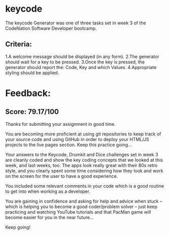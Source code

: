 # keycode

The keycode Generator was one of three tasks set in week 3 of the CodeNation Software Developer bootcamp. 

## Criteria:

1.A welcome message should be displayed (in any form). 
2.The generator should wait for a key to be pressed.
3.Once the key is pressed, the generator should report the: Code, Key and which Values.
4.Appropriate styling should be applied. 

# Feedback:     

## Score: 79.17/100

Thanks for submitting your assignment in good time.

You are becoming more proficient at using git repositories to keep track of your source code and using GitHub in order to deploy your HTML/JS projects to the live pages section. Keep this practice going…

Your answers to the Keycode, Drumkit and Dice challenges set in week 3 are cleanly coded and show the key coding concepts that we looked at this week, and last weeks, too. The apps look really great with their 80s retro style, and you clearly spent some time considering how they look and work on the screen for the user to have a good experience.

You included some relevant comments in your code which is a good routine to get into when working as a developer. 

You are gaining in confidence and asking for help and advice when stuck – which is helping you to become a good coder/problem solver – just keep practicing and watching YouTube tutorials and that PacMan game will become easier for you in the near future…

Keep going!
